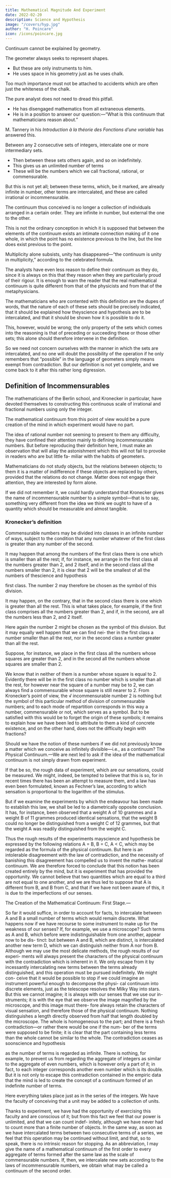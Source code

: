 ```yaml
---
title: Mathematical Magnitude And Experiment
date: 2022-02-20
description: Science and Hypothesis
image: "/covers/hyp.jpg"
author: "H. Poincare"
icon: /icons/poincare.jpg
---
```



Continuum cannot be explained by geometry.

The geometer always seeks to represent shapes.
- But these are only instruments to him.
- He uses space in his geometry just as he uses chalk.

Too much importance must not be attached to accidents which are often just the whiteness of the chalk.

The pure analyst does not need to dread this pitfall.
- He has disengaged mathematics from all extraneous elements.
- He is in a position to answer our question:—“What is this continuum that mathematicians reason about.” 

M. Tannery in his *Introduction à la théorie des Fonctions d’une variable* has answered this.

Between any 2 consecutive sets of integers, intercalate one or more intermediary sets.
- Then between these sets others again, and so on indefinitely. 
- This gives us an unlimited number of terms
- These will be the numbers which we call fractional, rational, or commensurable.

But this is not yet all; between these terms, which, be it marked, are already infinite in number, other terms are intercalated, and these
are called irrational or incommensurable.

The continuum thus conceived is no longer a collection of individuals arranged in a certain order. They are infinite in number, but external the one to the other.

This is not the ordinary conception in which it is supposed that between the elements of the continuum exists an intimate connection making of it one whole, in which the point has no existence previous to the line, but the line does exist previous to the point. 

Multiplicity alone subsists, unity has disappeared—“the continuum is unity in multiplicity,” according to the celebrated formula. 

The analysts have even less reason to define their continuum as they do, since it is always on this that they reason when they are particularly proud of their rigour. It is enough to warn the reader that the real mathematical continuum is quite different from that of the physicists and from that of the metaphysicians.

The mathematicians who are contented with this definition are the dupes of words, that the nature of each of these sets should be precisely indicated, that it should be explained how theyscience and hypothesis are to be intercalated, and that it should be shown how it
is possible to do it.

This, however, would be wrong; the only property of the sets which comes into the reasoning
is that of preceding or succeeding these or those other sets; this alone should therefore intervene in the definition. 

So we need not concern ourselves with the manner in which the sets are intercalated, and no one will doubt the possibility of the operation if he only remembers that “possible” in the language of geometers simply means exempt from contradiction. But our definition is not yet complete, and we come back to it after this rather long digression.


## Definition of Incommensurables

The mathematicians of the Berlin school, and Kronecker in particular, have devoted themselves to constructing this continuous scale of irrational and fractional numbers using only the integer.

The mathematical continuum from this point of view would be a pure creation of the mind in which experiment would have no part.

The idea of rational number not seeming to present
to them any difficulty, they have confined their attention
mainly to defining incommensurable numbers. But before reproducing their definition here, I must make an observation that will allay the astonishment which this will not fail to provoke in readers who are but little fa-
miliar with the habits of geometers.

Mathematicians do not study objects, but the relations between objects; to them it is a matter of indifference if these objects are replaced by others, provided that the relations do not change. Matter does not engage
their attention, they are interested by form alone.

If we did not remember it, we could hardly understand that Kronecker gives the name of incommensurable
number to a simple symbol—that is to say, something very different from the idea we think we ought to have
of a quantity which should be measurable and almost tangible.


### Kronecker’s definition

Commensurable numbers may be divided into classes in an infinite number of ways, subject to the condition that any number whatever of the first class is greater than any number of the second. 

It may happen that among the numbers of the first class there is one which is smaller
than all the rest; if, for instance, we arrange in the first
class all the numbers greater than 2, and 2 itself, and
in the second class all the numbers smaller than 2, it is
clear that 2 will be the smallest of all the numbers of thescience and hypothesis

first class. The number 2 may therefore be chosen as the
symbol of this division.

It may happen, on the contrary, that in the second class there is one which is greater than all the rest. This is what takes place, for example, if the first class comprises
all the numbers greater than 2, and if, in the second, are
all the numbers less than 2, and 2 itself. 

Here again the number 2 might be chosen as the symbol of this division.
But it may equally well happen that we can find nei-
ther in the first class a number smaller than all the rest,
nor in the second class a number greater than all the
rest. 

Suppose, for instance, we place in the first class all the numbers whose squares are greater than 2, and in the second all the numbers whose squares are smaller
than 2. 

We know that in neither of them is a number whose square is equal to 2. Evidently there will be in
the first class no number which is smaller than all the
rest, for however near the square of a number may be
to 2, we can always find a commensurable whose square
is still nearer to 2. From Kronecker’s
point of view, the
√
incommensurable number 2 is nothing but the symbol
of this particular method of division of commensurable
numbers; and to each mode of repartition corresponds in this way a number, commensurable or not, which serves as a symbol. But to be satisfied with this would be to forget the origin of these symbols; it remains to explain how we have been led to attribute to them a kind of concrete existence, and on the other hand, does not the difficulty begin with fractions? 

Should we have the notion of these numbers if we did not previously know a matter which
we conceive as infinitely divisible—i.e., as a continuum?
The Physical Continuum.—We are next led to ask if
the idea of the mathematical continuum is not simply
drawn from experiment. 

If that be so, the rough data of experiment, which are our sensations, could be measured.
We might, indeed, be tempted to believe that this is so,
for in recent times there has been an attempt to measure them, and a law has even been formulated, known as Fechner’s law, according to which sensation is proportional to the logarithm of the stimulus. 

But if we examine the experiments by which the endeavour has been made to establish this law, we shall be led to a diametrically opposite conclusion. It has, for instance, been observed that
a weight A of 10 grammes and a weight B of 11 grammes
produced identical sensations, that the weight B could no
longer be distinguished from a weight C of 12 grammes,
but that the weight A was readily distinguished from the
weight C. 

Thus the rough results of the experiments mayscience and hypothesis be expressed by the following relations
A = B,
B = C,
A < C,
which may be regarded as the formula of the physical
continuum. But here is an intolerable disagreement with
the law of contradiction, and the necessity of banishing
this disagreement has compelled us to invent the mathe-
matical continuum. We are therefore forced to conclude
that this notion has been created entirely by the mind,
but it is experiment that has provided the opportunity.
We cannot believe that two quantities which are equal to
a third are not equal to one another, and we are thus led
to suppose that A is different from B, and B from C, and
that if we have not been aware of this, it is due to the
imperfections of our senses.

The Creation of the Mathematical Continuum: First Stage.—

So far it would suffice, in order to account for
facts, to intercalate between A and B a small number of
terms which would remain discrete. What happens now
if we have recourse to some instrument to make up for
the weakness of our senses? If, for example, we use a
microscope? Such terms as A and B, which before were
indistinguishable from one another, appear now to be dis-
tinct: but between A and B, which are distinct, is intercalated another new term D, which we can distinguish
neither from A nor from B. Although we may use the most delicate methods, the rough results of our experi-
ments will always present the characters of the physical
continuum with the contradiction which is inherent in it.
We only escape from it by incessantly intercalating new
terms between the terms already distinguished, and this
operation must be pursued indefinitely. We might con-
ceive that it would be possible to stop if we could imagine
an instrument powerful enough to decompose the physi-
cal continuum into discrete elements, just as the telescope
resolves the Milky Way into stars. But this we cannot
imagine; it is always with our senses that we use our in-
struments; it is with the eye that we observe the image
magnified by the microscope, and this image must there-
fore always retain the characters of visual sensation, and
therefore those of the physical continuum.
Nothing distinguishes a length directly observed
from half that length doubled by the microscope. The
whole is homogeneous to the part; and there is a fresh
contradiction—or rather there would be one if the num-
ber of the terms were supposed to be finite; it is clear
that the part containing less terms than the whole cannot
be similar to the whole. The contradiction ceases as soonscience and hypothesis

as the number of terms is regarded as infinite. There is
nothing, for example, to prevent us from regarding the
aggregate of integers as similar to the aggregate of even
numbers, which is however only a part of it; in fact, to
each integer corresponds another even number which is
its double. But it is not only to escape this contradiction
contained in the empiric data that the mind is led to
create the concept of a continuum formed of an indefinite
number of terms.

Here everything takes place just as in the series of the
integers. We have the faculty of conceiving that a unit
may be added to a collection of units. 

Thanks to experiment, we have had the opportunity of exercising this
faculty and are conscious of it; but from this fact we feel
that our power is unlimited, and that we can count indef-
initely, although we have never had to count more than a
finite number of objects. In the same way, as soon as we
have intercalated terms between two consecutive terms
of a series, we feel that this operation may be continued
without limit, and that, so to speak, there is no intrinsic
reason for stopping. As an abbreviation, I may give the
name of a mathematical continuum of the first order to
every aggregate of terms formed after the same law as
the scale of commensurable numbers. If, then, we intercalate new sets according to the laws of incommensurable
numbers, we obtain what may be called a continuum of
the second order.


